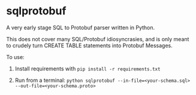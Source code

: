 # sqlprotobuf
A very early stage SQL to Protobuf parser written in Python. 

This does not cover many SQL/Protobuf idiosyncrasies, and is only meant to crudely turn CREATE TABLE statements into Protobuf Messages. 

To use:

1. Install requirements with
`pip install -r requirements.txt`

2. Run from a terminal:
`python sqlprotobuf --in-file=<your-schema.sql> --out-file=<your-schema.proto>`
